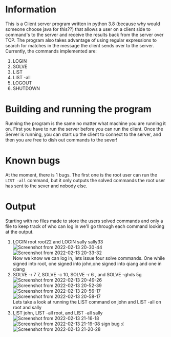 # Information
This is a Client server program written in python 3.8 (because why would someone choose java for this??) that allows a user on a client side to command's to the server and receive the results back from the server over TCP. The program also takes advantage of using regular expressions to search for matches in the message the client sends over to the server.
Currently, the commands implemented are:
  1. LOGIN
  2. SOLVE
  3. LIST
  4. LIST -all
  5. LOGOUT
  6. SHUTDOWN

# Building and running the program 
Running the program is the same no matter what machine you are running it on. First you have to run the server before you can run the client. Once the Server is running, you can start up the client to connect to the server, and then you are free to dish out commands to the sever!

# Known bugs 
At the moment, there is 1 bugs. The first one is the root user can run the `LIST -all` command, but it only outputs the solved commands the root user has sent to the sever and nobody else.  

# Output
Starting with no files made to store the users solved commands and only a file to keep track of who can log in we'll go through each command looking at the output.
   1. LOGIN root root22 and LOGIN sally sally33                                                                                                                  
   ![Screenshot from 2022-02-13 20-30-44](https://user-images.githubusercontent.com/69600850/153786188-81aa2233-7226-473d-b600-76732e822c8f.png)  <br>
   ![Screenshot from 2022-02-13 20-33-32](https://user-images.githubusercontent.com/69600850/153785942-ed6fda4b-3330-4722-8663-a3d10c093236.png)  
Now we know we can log in, lets issue four solve commands. One while signed into root, one signed into john,one signed into qiang and one in qiang
  2. SOLVE -r 7 7, SOLVE -c 10, SOLVE -r 6 , and SOLVE -ghds 5g
  ![Screenshot from 2022-02-13 20-49-26](https://user-images.githubusercontent.com/69600850/153786705-06a990fe-615f-4a31-83ad-93aa4b9b0d1c.png)  
  ![Screenshot from 2022-02-13 20-52-39](https://user-images.githubusercontent.com/69600850/153786909-ba9cc518-2275-42f4-9f7a-519a12a87b15.png)   
  ![Screenshot from 2022-02-13 20-56-17](https://user-images.githubusercontent.com/69600850/153787082-98fe7a2d-b27a-4c00-ae71-7889d04a4080.png)  
  ![Screenshot from 2022-02-13 20-58-17](https://user-images.githubusercontent.com/69600850/153787241-607f77fc-743c-4f0f-b18f-afc770e8ac8f.png)  
Lets take a look at running the LIST command on john and LIST -all on root and sally  
  3. LIST john, LIST -all root, and LIST -all sally  
  ![Screenshot from 2022-02-13 21-16-18](https://user-images.githubusercontent.com/69600850/153788751-d3fd9817-165f-4c1a-88eb-d61b88ccf682.png) 
  ![Screenshot from 2022-02-13 21-19-08](https://user-images.githubusercontent.com/69600850/153788957-6a432a98-3c96-46a7-9d46-6fe4c648d5b5.png) sign bug :(  
  ![Screenshot from 2022-02-13 21-20-28](https://user-images.githubusercontent.com/69600850/153789064-758fe37e-2e6f-4db0-acb9-3432b32261d1.png)
